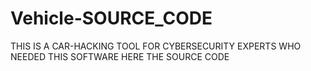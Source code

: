 # Vehicle-SOURCE_CODE
THIS IS A CAR-HACKING TOOL FOR CYBERSECURITY EXPERTS WHO NEEDED THIS SOFTWARE HERE THE SOURCE CODE
